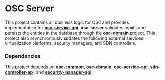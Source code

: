 # OSC Server

This project contains all business logic for OSC and provides implementation for [**osc-service-api**](../osc-service-api). **osc-server** validates inputs and persists the entities in the database through the [**osc-domain**](../osc-domain) project. This project also asynchronously updates the following external services: virtualization platforms, security managers, and SDN controllers.

### Dependencies
This project depends on [**osc-common**](../osc-common), [**osc-domain**](../osc-domain), [**osc-service-api**](../osc-service-api), [**sdn-controller-api**](https://github.com/opensecuritycontroller/sdn-controller-api), and [**security-manager-api**](https://github.com/opensecuritycontroller/security-mgr-api).

